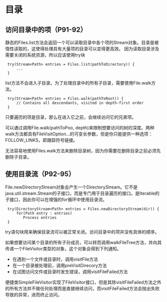 # 目录

## 访问目录中的项（P91-92）

静态的Files.list方法会返回一个可以读取目录中各个项的Stream对象。目录是被惰性读取的，这使得处理具有大量项的目录可以变得更高效。 因为读取目录涉及需要关闭的系统资源，所以应该使用try块

```text
 try(Stream<Path> entries = Files.list(pathToDirectory)) {
     ...
 }
```

list方法不会进入子目录。为了处理目录中的所有子目录，需要使用File.walk方法。

```text
 try(Stream<Path> entries = Files.walk(pathToRoot)) {
     // Contains all descendants, visited in depth-first order
 }
```

只要遍历的项是目录，那么在进入它之前，会继续访问它的兄弟项。

可以通过调用File.walk\(pathToPoo, depth\)来限制想要访问的树的深度。两种walk方法都具有FileVisitOption...的可变长参数，但是你只能提供一种选项：FOLLOW\_LINKS，即跟踪符号链接。

无法容易地使用Files.walk方法来删除目录树，因为你需要在删除目录之前必须先删除子目录。

## 使用目录流（P92-95）

File.newDirectoryStream对象会产生一个DirectoryStream。它不是java.util.stream.Stream的子接口，而是专门用于目录遍历的接口。是Iterable的子接口，因此你可以在增强的for循环中使用目录流。

```text
 try(DirectoryStream<Path> entries = Files.newDirectoryStream(dir)) {
     for(Path entry : entries)
        Process entries
 }
```

try语句块用来确保目录流可以被正常关闭。访问目录中的项并没有具体的顺序。

如果想要访问某个目录的所有子孙成员，可以转而调用walkFileTree方法，并向其传递一个FileVisitor类型的对象，这个对象会得到下列通知。

* 在遇到一个文件或目录时，调用visitFile方法
* 在一个目录被处理前，调用preVisitDirecory方法
* 在试图访问文件或目录时发生错误，调用visitFileFailed方法

便捷类SimpleFileVisitor实现了FileVisitor接口，但是其除visitFileFailed方法之外的所有方法并不做任何处理而是直接继续访问，而visitFileFailed方法会抛出失败导致的异常，进而终止访问。

